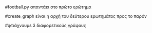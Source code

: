 #football.py απαντάει στο πρώτο ερώτημα

#create_graph είναι η αρχή του δεύτερου ερωτημάτος προς το παρόν

#φτιάχνουμε 3 διαφορετικούς γράφους
